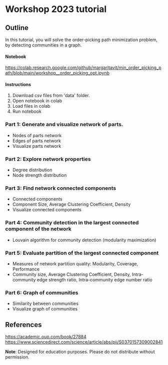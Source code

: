 # Workshop 2023 tutorial

## Outline

In this tutorial, you will solve the order-picking path minimization problem, by detecting communities in a graph.
#### Notebook
https://colab.research.google.com/github/margaritavit/min_order_picking_path/blob/main/workshop__order_picking_opt.ipynb

#### Instructions
1. Download csv files from 'data' folder.
2. Open notebook in colab
3. Load files in colab
4. Run notebook

### Part 1: Generate and visualize network of parts.
  - Nodes of parts network
  - Edges of parts network
  - Visualize parts network

### Part 2: Explore network properties
  - Degree distribution
  - Node strength distribution

### Part 3: Find network connected components
  - Connected components
  - Component Size, Average Clustering Coefficient, Density
  - Visualize connected components

### Part 4: Community detection in the largest connected component of the network
  - Louvain algorithm for community detection (modularity maximization)

### Part 5: Evaluate partition of the largest connected component
  - Measures of network partition quality: Modularity, Coverage, Performance
  - Community size, Average Clustering Coefficient, Density, Intra-community edge strength ratio, Intra-community edge number ratio
    
### Part 6: Graph of communities
  - Similarity between communities
  - Visualize graph of communities

## References
https://academic.oup.com/book/27884  
https://www.sciencedirect.com/science/article/abs/pii/S0370157309002841


<b>Note</b>: Designed for education purposes. Please do not distribute without permission.


